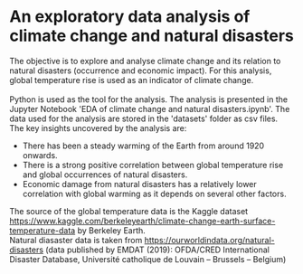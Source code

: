 # An exploratory data analysis of climate change and natural disasters

The objective is to explore and analyse climate change and its relation to natural disasters (occurrence and economic impact). For this analysis, global temperature rise is used as an indicator of climate change.<br><br>
Python is used as the tool for the analysis. The analysis is presented in the Jupyter Notebook 'EDA of climate change and natural disasters.ipynb'. The data used for the analysis are stored in the 'datasets' folder as csv files.<br>
The key insights uncovered by the analysis are:
- There has been a steady warming of the Earth from around 1920 onwards.
- There is a strong positive correlation between global temperature rise and global occurrences of natural disasters.
- Economic damage from natural disasters has a relatively lower correlation with global warming as it depends on several other factors.

The source of the global temperature data is the Kaggle dataset https://www.kaggle.com/berkeleyearth/climate-change-earth-surface-temperature-data by Berkeley Earth.<br>Natural diasaster data is taken from https://ourworldindata.org/natural-disasters (data published by EMDAT (2019): OFDA/CRED International Disaster Database, Université catholique de Louvain – Brussels – Belgium)
